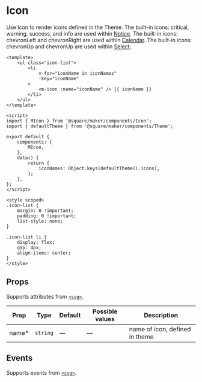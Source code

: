# Icon

Use Icon to render icons defined in the Theme. The built-in icons: critical, warning, success, and info are used within [Notice](#/Notice). The built-in icons: chevronLeft and chevronRight are used within [Calendar](#/Calendar). The built-in icons: chevronUp and chevronUp are used within [Select](#/Select);

```vue
<template>
	<ul class="icon-list">
		<li
			v-for="iconName in iconNames"
			:key="iconName"
		>
			<m-icon :name="iconName" /> {{ iconName }}
		</li>
	</ul>
</template>

<script>
import { MIcon } from '@square/maker/components/Icon';
import { defaultTheme } from '@square/maker/components/Theme';

export default {
	components: {
		MIcon,
	},
	data() {
		return {
			iconNames: Object.keys(defaultTheme().icons),
		};
	},
};
</script>

<style scoped>
.icon-list {
	margin: 0 !important;
	padding: 0 !important;
	list-style: none;
}

.icon-list li {
	display: flex;
	gap: 4px;
	align-items: center;
}
</style>
```

<!-- api-tables:start -->
## Props

Supports attributes from [`<svg>`](https://developer.mozilla.org/en-US/docs/Web/HTML/Element/svg).

| Prop  | Type     | Default | Possible values | Description                    |
| ----- | -------- | ------- | --------------- | ------------------------------ |
| name* | `string` | —       | —               | name of icon, defined in theme |


## Events

Supports events from [`<svg>`](https://developer.mozilla.org/en-US/docs/Web/HTML/Element/svg).
<!-- api-tables:end -->
